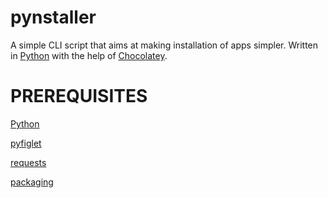 # pynstaller
A simple CLI script that aims at making installation of apps simpler. Written in [Python](https://www.python.org/) with the help of [Chocolatey](https://chocolatey.org/).

# PREREQUISITES
[Python](https://www.python.org/)

[pyfiglet](https://pypi.org/project/pyfiglet/)

[requests](https://pypi.org/project/requests/)

[packaging](https://pypi.org/project/packaging/)
